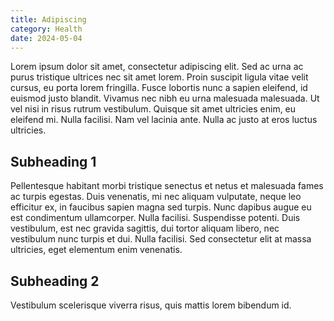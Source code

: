 ```yaml
---
title: Adipiscing
category: Health
date: 2024-05-04
---
```


Lorem ipsum dolor sit amet, consectetur adipiscing elit. Sed ac urna ac purus tristique ultrices nec sit amet lorem. Proin suscipit ligula vitae velit cursus, eu porta lorem fringilla. Fusce lobortis nunc a sapien eleifend, id euismod justo blandit. Vivamus nec nibh eu urna malesuada malesuada. Ut vel nisi in risus rutrum vestibulum. Quisque sit amet ultricies enim, eu eleifend mi. Nulla facilisi. Nam vel lacinia ante. Nulla ac justo at eros luctus ultricies.

## Subheading 1

Pellentesque habitant morbi tristique senectus et netus et malesuada fames ac turpis egestas. Duis venenatis, mi nec aliquam vulputate, neque leo efficitur ex, in faucibus sapien magna sed turpis. Nunc dapibus augue eu est condimentum ullamcorper. Nulla facilisi. Suspendisse potenti. Duis vestibulum, est nec gravida sagittis, dui tortor aliquam libero, nec vestibulum nunc turpis et dui. Nulla facilisi. Sed consectetur elit at massa ultricies, eget elementum enim venenatis.

## Subheading 2

Vestibulum scelerisque viverra risus, quis mattis lorem bibendum id.
